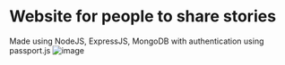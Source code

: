# Website for people to share stories

Made using NodeJS, ExpressJS, MongoDB with authentication using passport.js
![image](https://user-images.githubusercontent.com/50148498/163918863-529abda9-cd2c-4003-9214-0c65c3f62d75.png)
